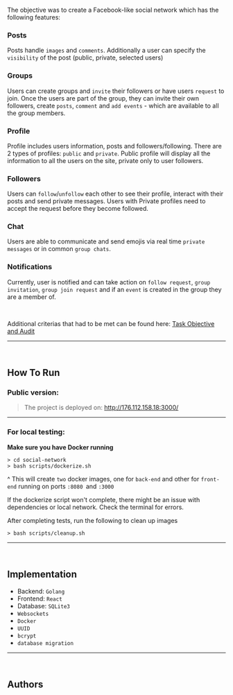 <br>
The objective was to create a Facebook-like social network which has the following features:

### **Posts**

Posts handle `images` and `comments`. Additionally a user can specify the `visibility` of the post (public, private, selected users)

### **Groups**

Users can create groups and `invite` their followers or have users `request` to join. Once the users are part of the group, they can invite their own followers, create `posts`, `comment` and `add events` - which are available to all the group members.

### **Profile**

Profile includes users information, posts and followers/following.
There are 2 types of profiles: `public` and `private`. Public profile will display all the information to all the users on the site, private only to user followers.

### **Followers**

Users can `follow`/`unfollow` each other to see their profile, interact with their posts and send private messages. Users with Private profiles need to accept the request before they become followed.

### **Chat**

Users are able to communicate and send emojis via real time `private messages` or in common `group chats`.

### **Notifications**

Currently, user is notified and can take action on `follow request`, `group invitation`, `group join request` and if an `event` is created in the group they are a member of.

<br>

Additional criterias that had to be met can be found here: [Task Objective and Audit](https://github.com/01-edu/public/tree/master/subjects/social-network)

---

<br>

## How To Run

### Public version:

> The project is deployed on:
> http://176.112.158.18:3000/

---

### For local testing:

**Make sure you have Docker running**

```
> cd social-network
> bash scripts/dockerize.sh
```

^
This will create `two` docker images, one for `back-end` and other for `front-end` running on ports `:8080 `and `:3000`

If the dockerize script won't complete, there might be an issue with dependencies or local network. Check the terminal for errors.

After completing tests, run the following to clean up images

```
> bash scripts/cleanup.sh
```

---

<br>

## Implementation

- Backend: `Golang`
- Frontend: `React`
- Database: `SQLite3`
- `Websockets`
- `Docker`
- `UUID`
- `bcrypt`
- `database migration`

---

<br>

## Authors
